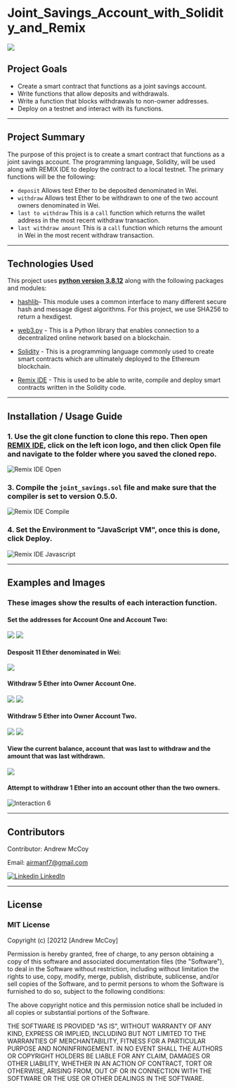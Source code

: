 # Joint_Savings_Account_with_Solidity_and_Remix

![](./Images/banner.jpg)

## Project Goals

- Create a smart contract that functions as a joint savings account.
- Write functions that allow deposits and withdrawals.
- Write a function that blocks withdrawals to non-owner addresses.
- Deploy on a testnet and interact with its functions.

---

## Project Summary

The purpose of this project is to create a smart contract that functions as a joint savings account. The programming language, Solidity, will be used along with REMIX IDE to deploy the contract to a local testnet. The primary functions will be the following:

- `deposit` Allows test Ether to be deposited denominated in Wei.
- `withdraw` Allows test Ether to be withdrawn to one of the two account owners denominated in Wei.
- `last to withdraw` This is a `call` function which returns the wallet address in the most recent withdraw transaction.
- `last withdraw amount` This is a `call` function which returns the amount in Wei in the most recent withdraw transaction.

---

## Technologies Used

This project uses **[python version 3.8.12](https://www.python.org/downloads/)** along with the following packages and modules:

* [hashlib](https://docs.python.org/3/library/hashlib.html)- This module uses a common interface to many different secure hash and message digest algorithms. For this project, we use SHA256 to return a hexdigest.

* [web3.py](https://web3py.readthedocs.io/en/stable/overview.html) - This is a Python library that enables connection to a decentralized online network based on a blockchain.

* [Solidity](https://docs.soliditylang.org/en/v0.8.9/) - This is a programming language commonly used to create smart contracts which are ultimately deployed to the Ethereum blockchain.

* [Remix IDE](https://remix.ethereum.org/) - This is used to be able to write, compile and deploy smart contracts written in the Solidity code.

---
## Installation / Usage Guide

### 1. Use the git clone function to clone this repo. Then open [REMIX IDE](https://remix.ethereum.org/), click on the left icon logo, and then click Open file and navigate to the folder where you saved the cloned repo.

![Remix IDE Open](./execution_results/open_file.jpg)

### 3. Compile the `joint_savings.sol` file and make sure that the compiler is set to version 0.5.0.

![Remix IDE Compile](./execution_results/check_compiled.jpg)

### 4. Set the Environment to "JavaScript VM", once this is done, click Deploy.

![Remix IDE Javascript](./execution_results/environment_deploy.jpg)


---
## Examples and Images

### **These images show the results of each interaction function.** 

#### **Set the addresses for Account One and Account Two:**

![](./execution_results/set_account_owners.jpg)
![](./execution_results/confirmation_account_owners.jpg)

#### **Desposit 11 Ether denominated in Wei:**

![](./execution_results/deposit.jpg)

#### **Withdraw 5 Ether into Owner Account One.** 

![](./execution_results/withdraw_to_account_1.jpg)
![](./execution_results/confirmation_withdraw_to_account_1.jpg)

#### **Withdraw 5 Ether into Owner Account Two.**

![](./execution_results/withdraw_to_account_2.jpg)
![](./execution_results/confirmation_withdraw_to_account_2.jpg)

#### **View the current balance, account that was last to withdraw and the amount that was last withdrawn.**

![](./execution_results/function_calls.jpg)

#### **Attempt to withdraw 1 Ether into an account other than the two owners.**

![Interaction 6](./execution_results/attempt_to_withdraw_to_non_owner.jpg)

---

## Contributors

Contributor: Andrew McCoy

Email: airmanf7@gmail.com

[![Linkedin](https://i.stack.imgur.com/gVE0j.png) LinkedIn](https://www.linkedin.com/in/andrewjmccoy)

---

## License

### **MIT License**

Copyright (c) [20212 [Andrew McCoy]

Permission is hereby granted, free of charge, to any person obtaining a copy
of this software and associated documentation files (the "Software"), to deal
in the Software without restriction, including without limitation the rights
to use, copy, modify, merge, publish, distribute, sublicense, and/or sell
copies of the Software, and to permit persons to whom the Software is
furnished to do so, subject to the following conditions:

The above copyright notice and this permission notice shall be included in all
copies or substantial portions of the Software.

THE SOFTWARE IS PROVIDED "AS IS", WITHOUT WARRANTY OF ANY KIND, EXPRESS OR
IMPLIED, INCLUDING BUT NOT LIMITED TO THE WARRANTIES OF MERCHANTABILITY,
FITNESS FOR A PARTICULAR PURPOSE AND NONINFRINGEMENT. IN NO EVENT SHALL THE
AUTHORS OR COPYRIGHT HOLDERS BE LIABLE FOR ANY CLAIM, DAMAGES OR OTHER
LIABILITY, WHETHER IN AN ACTION OF CONTRACT, TORT OR OTHERWISE, ARISING FROM,
OUT OF OR IN CONNECTION WITH THE SOFTWARE OR THE USE OR OTHER DEALINGS IN THE
SOFTWARE.
